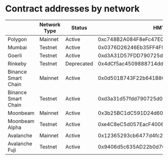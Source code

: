 # Contract addresses by network

|                     | Network Type | Status     | HMTToken                                   | Proxy | EscrowFactory                              | Staking | KVStore                                    |
|---------------------|--------------|------------|--------------------------------------------|-------|--------------------------------------------|---------|--------------------------------------------|
| Polygon             | Mainnet      | Active     | 0xc748B2A084F8eFc47E086ccdDD9b7e67aEb571BF |       | 0x45eBc3eAE6DA485097054ae10BA1A0f8e8c7f794 |         | 0x6334dB76037bb6d4bc21901433E870b22ACa1F9a |
| Mumbai              | Testnet      | Active     | 0x0376D26246Eb35FF4F9924cF13E6C05fd0bD7Fb4 |       | 0x558cd800f9F0B02f3B149667bDe003284c867E94 |         | 0x32e27177BA6Ea91cf28dfd91a0Da9822A4b74EcF |
| Goerli              | Testnet      | Active     | 0xd3A31D57FDD790725d0F6B78095F62E8CD4ab317 |       | 0xaAe6a2646C1F88763E62e0cD08aD050Ea66AC46F |         |                                            |
| Rinkeby             | Testnet      | Deprecated | 0x4dCf5ac4509888714dd43A5cCc46d7ab389D9c23 |       | 0x925B24444511c86F4d4E63141D8Be0A025E2dca4 |         |                                            |
| Binance Smart Chain | Mainnet      | Active     | 0x0d501B743F22b641B8C8dfe00F1AAb881D57DDC7 |       | 0xc88bC422cAAb2ac8812de03176402dbcA09533f4 |         | 0x8340412Ed68BcF53a7Da72BFFc1E2E74CfdE74D0 |
| Binance Smart Chain | Testnet      | Active     | 0xd3a31d57fdd790725d0f6b78095f62e8cd4ab317 |       | 0xaae6a2646c1f88763e62e0cd08ad050ea66ac46f |         | 0x7676F326f1e30E96a76B7F1a860d56A9ac988a7d |
| Moonbeam            | Mainnet      | Active     | 0x3b25BC1dC591D24d60560d0135D6750A561D4764 |       | 0x98108c28B7767a52BE38B4860832dd4e11A7ecad |         | 0x6617d21ab0f16A7079e2811Cf9306CAe7018bDd9 |
| Moonbeam Alpha      | Testnet      | Active     | 0xe4C8eC5d057EacF40060b2174627a4941a5c8127 |       | 0x3Cd0B117Be4CC1e31c8d7d1eD8b32208a2820902 |         | 0x64009ca5fb4b34769F7240c6073FEc34bf5b64E3 |
| Avalanche           | Mainnet      | Active     | 0x12365293cb6477d4fc2686e46bb97e3fb64f1550 |       | 0x9767a578ba7a5FA1563c8229943cB01cd8446BB4 |         | 0x4B79eaD28F52eD5686bf0e379717e85fc7aD10Df |
| Avalanche Fuji      | Testnet      | Active     | 0x9406d5c635AD22b0d76c75E52De57A2177919ca3 |       | 0xfb4469201951C3B9a7F1996c477cb7BDBEcE0A88 |         | 0xd232c1426CF0653cE8a71DC98bCfDf10c471c114 |

